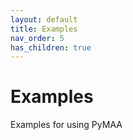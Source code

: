 ```yaml
---
layout: default
title: Examples
nav_order: 5
has_children: true
---
```


# Examples

Examples for using PyMAA

